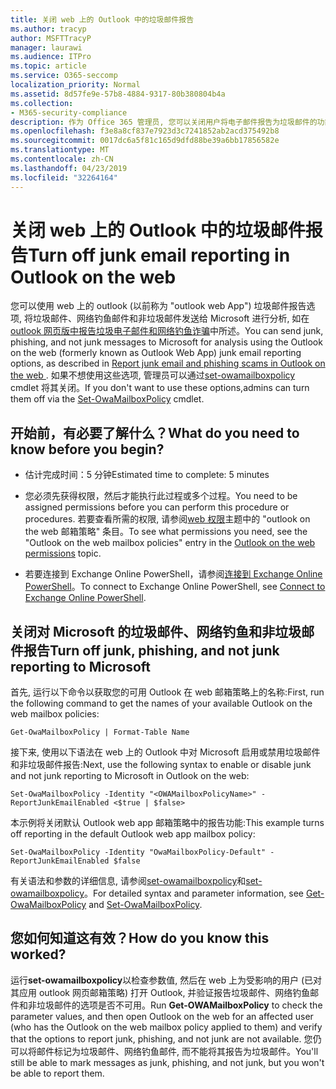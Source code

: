 ```yaml
---
title: 关闭 web 上的 Outlook 中的垃圾邮件报告
ms.author: tracyp
author: MSFTTracyP
manager: laurawi
ms.audience: ITPro
ms.topic: article
ms.service: O365-seccomp
localization_priority: Normal
ms.assetid: 8d57fe9e-57b8-4884-9317-80b380804b4a
ms.collection:
- M365-security-compliance
description: 作为 Office 365 管理员, 您可以关闭用户将电子邮件报告为垃圾邮件的功能。
ms.openlocfilehash: f3e8a8cf837e7923d3c7241852ab2acd375492b8
ms.sourcegitcommit: 0017dc6a5f81c165d9dfd88be39a6bb17856582e
ms.translationtype: MT
ms.contentlocale: zh-CN
ms.lasthandoff: 04/23/2019
ms.locfileid: "32264164"
---
```

# <a name="turn-off-junk-email-reporting-in-outlook-on-the-web"></a><span data-ttu-id="80fb1-103">关闭 web 上的 Outlook 中的垃圾邮件报告</span><span class="sxs-lookup"><span data-stu-id="80fb1-103">Turn off junk email reporting in Outlook on the web</span></span>

<span data-ttu-id="80fb1-104">您可以使用 web 上的 outlook (以前称为 "outlook web App") 垃圾邮件报告选项, 将垃圾邮件、网络钓鱼邮件和非垃圾邮件发送给 Microsoft 进行分析, 如在[outlook 网页版中报告垃圾电子邮件和网络钓鱼诈骗](report-junk-email-and-phishing-scams-in-outlook-on-the-web-eop.md)中所述。</span><span class="sxs-lookup"><span data-stu-id="80fb1-104">You can send junk, phishing, and not junk messages to Microsoft for analysis using the Outlook on the web (formerly known as Outlook Web App) junk email reporting options, as described in [Report junk email and phishing scams in Outlook on the web ](report-junk-email-and-phishing-scams-in-outlook-on-the-web-eop.md).</span></span> <span data-ttu-id="80fb1-105">如果不想使用这些选项, 管理员可以通过[set-owamailboxpolicy](http://technet.microsoft.com/library/530166f7-ab42-4609-ba73-9b5a39b567be.aspx) cmdlet 将其关闭。</span><span class="sxs-lookup"><span data-stu-id="80fb1-105">If you don't want to use these options,admins can turn them off via the [Set-OwaMailboxPolicy](http://technet.microsoft.com/library/530166f7-ab42-4609-ba73-9b5a39b567be.aspx) cmdlet.</span></span> 
  
## <a name="what-do-you-need-to-know-before-you-begin"></a><span data-ttu-id="80fb1-106">开始前，有必要了解什么？</span><span class="sxs-lookup"><span data-stu-id="80fb1-106">What do you need to know before you begin?</span></span>
<span data-ttu-id="80fb1-107"><a name="sectionSection0"> </a></span><span class="sxs-lookup"><span data-stu-id="80fb1-107"></span></span>

- <span data-ttu-id="80fb1-108">估计完成时间：5 分钟</span><span class="sxs-lookup"><span data-stu-id="80fb1-108">Estimated time to complete: 5 minutes</span></span>
    
- <span data-ttu-id="80fb1-109">您必须先获得权限，然后才能执行此过程或多个过程。</span><span class="sxs-lookup"><span data-stu-id="80fb1-109">You need to be assigned permissions before you can perform this procedure or procedures.</span></span> <span data-ttu-id="80fb1-110">若要查看所需的权限, 请参阅[web 权限](http://technet.microsoft.com/library/57eca42a-5a7f-4c65-89f0-7a84f2dbea19.aspx#OutlookWebApp)主题中的 "outlook on the web 邮箱策略" 条目。</span><span class="sxs-lookup"><span data-stu-id="80fb1-110">To see what permissions you need, see the "Outlook on the web mailbox policies" entry in the [Outlook on the web permissions](http://technet.microsoft.com/library/57eca42a-5a7f-4c65-89f0-7a84f2dbea19.aspx#OutlookWebApp) topic.</span></span> 

- <span data-ttu-id="80fb1-111">若要连接到 Exchange Online PowerShell，请参阅[连接到 Exchange Online PowerShell](https://docs.microsoft.com/powershell/exchange/exchange-online/connect-to-exchange-online-powershell/connect-to-exchange-online-powershell)。</span><span class="sxs-lookup"><span data-stu-id="80fb1-111">To connect to Exchange Online PowerShell, see [Connect to Exchange Online PowerShell](https://docs.microsoft.com/powershell/exchange/exchange-online/connect-to-exchange-online-powershell/connect-to-exchange-online-powershell).</span></span>

## <a name="turn-off-junk-phishing-and-not-junk-reporting-to-microsoft"></a><span data-ttu-id="80fb1-112">关闭对 Microsoft 的垃圾邮件、网络钓鱼和非垃圾邮件报告</span><span class="sxs-lookup"><span data-stu-id="80fb1-112">Turn off junk, phishing, and not junk reporting to Microsoft</span></span>
<span data-ttu-id="80fb1-113"><a name="sectionSection1"> </a></span><span class="sxs-lookup"><span data-stu-id="80fb1-113"></span></span>

<span data-ttu-id="80fb1-114">首先, 运行以下命令以获取您的可用 Outlook 在 web 邮箱策略上的名称:</span><span class="sxs-lookup"><span data-stu-id="80fb1-114">First, run the following command to get the names of your available Outlook on the web mailbox policies:</span></span>
  
```
Get-OwaMailboxPolicy | Format-Table Name
```

<span data-ttu-id="80fb1-115">接下来, 使用以下语法在 web 上的 Outlook 中对 Microsoft 启用或禁用垃圾邮件和非垃圾邮件报告:</span><span class="sxs-lookup"><span data-stu-id="80fb1-115">Next, use the following syntax to enable or disable junk and not junk reporting to Microsoft in Outlook on the web:</span></span>
  
```
Set-OwaMailboxPolicy -Identity "<OWAMailboxPolicyName>" -ReportJunkEmailEnabled <$true | $false>
```

<span data-ttu-id="80fb1-116">本示例将关闭默认 Outlook web app 邮箱策略中的报告功能:</span><span class="sxs-lookup"><span data-stu-id="80fb1-116">This example turns off reporting in the default Outlook web app mailbox policy:</span></span>
  
```
Set-OwaMailboxPolicy -Identity "OwaMailboxPolicy-Default" -ReportJunkEmailEnabled $false
```

<span data-ttu-id="80fb1-117">有关语法和参数的详细信息, 请参阅[set-owamailboxpolicy](http://technet.microsoft.com/library/bdd580d3-8812-4b4a-93e8-c6401b0d2f0f.aspx)和[set-owamailboxpolicy](http://technet.microsoft.com/library/530166f7-ab42-4609-ba73-9b5a39b567be.aspx)。</span><span class="sxs-lookup"><span data-stu-id="80fb1-117">For detailed syntax and parameter information, see [Get-OwaMailboxPolicy](http://technet.microsoft.com/library/bdd580d3-8812-4b4a-93e8-c6401b0d2f0f.aspx) and [Set-OwaMailboxPolicy](http://technet.microsoft.com/library/530166f7-ab42-4609-ba73-9b5a39b567be.aspx).</span></span>

## <a name="how-do-you-know-this-worked"></a><span data-ttu-id="80fb1-118">您如何知道这有效？</span><span class="sxs-lookup"><span data-stu-id="80fb1-118">How do you know this worked?</span></span>
<span data-ttu-id="80fb1-119"><a name="sectionSection2"> </a></span><span class="sxs-lookup"><span data-stu-id="80fb1-119"></span></span>

<span data-ttu-id="80fb1-120">运行**set-owamailboxpolicy**以检查参数值, 然后在 web 上为受影响的用户 (已对其应用 outlook 网页邮箱策略) 打开 Outlook, 并验证报告垃圾邮件、网络钓鱼邮件和非垃圾邮件的选项是否不可用。</span><span class="sxs-lookup"><span data-stu-id="80fb1-120">Run **Get-OWAMailboxPolicy** to check the parameter values, and then open Outlook on the web for an affected user (who has the Outlook on the web mailbox policy applied to them) and verify that the options to report junk, phishing, and not junk are not available.</span></span> <span data-ttu-id="80fb1-121">您仍可以将邮件标记为垃圾邮件、网络钓鱼邮件, 而不能将其报告为垃圾邮件。</span><span class="sxs-lookup"><span data-stu-id="80fb1-121">You'll still be able to mark messages as junk, phishing, and not junk, but you won't be able to report them.</span></span> 
